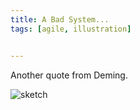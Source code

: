 ```yaml
---
title: A Bad System...
tags: [agile, illustration]


---
```


Another quote from Deming.

![sketch](/assets/img/posts/a-bad-system/a-bad-system.png)
